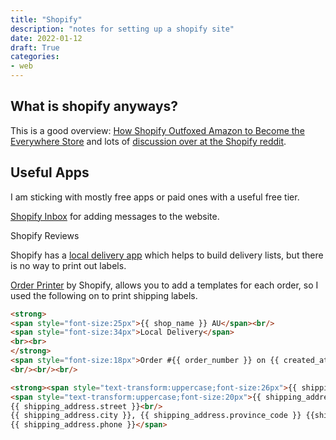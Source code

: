 ```yaml
---
title: "Shopify"
description: "notes for setting up a shopify site"
date: 2022-01-12
draft: True
categories:
- web
---
```


## What is shopify anyways?

This is a good overview: [How Shopify Outfoxed Amazon to Become the Everywhere Store](https://www.bloomberg.com/news/features/2021-12-23/shopify-amazon-retail-rivalry-heats-up-with-covid-sparked-online-shopping-booma?sref=dJuchiL5) and lots of [discussion over at the Shopify reddit](https://www.reddit.com/r/shopify/).

## Useful Apps

I am sticking with mostly free apps or paid ones with a useful free tier.

[Shopify Inbox](https://shopifyinbox.com) for adding messages to the website.

Shopify Reviews

Shopify has a [local delivery app](https://apps.shopify.com/local-delivery) which helps to build delivery lists, but there is no way to print out labels.

[Order Printer](https://apps.shopify.com/order-printer) by Shopify, allows you to add a templates for each order, so I used the following on to print shipping labels. 

```html
<strong>
<span style="font-size:25px">{{ shop_name }} AU</span><br/>
<span style="font-size:34px">Local Delivery</span>
<br><br>
</strong>
<span style="font-size:18px">Order #{{ order_number }} on {{ created_at | date: "%Y-%m-%d %H:%M" }}.</span>
<br/><br/><br/>

<strong><span style="text-transform:uppercase;font-size:26px">{{ shipping_address.name }}</strong></span><br/>
<span style="text-transform:uppercase;font-size:20px">{{ shipping_address.company }}<br/>
{{ shipping_address.street }}<br/>
{{ shipping_address.city }}, {{ shipping_address.province_code }} {{shipping_address.zip }}<br/>
{{ shipping_address.phone }}</span>
```